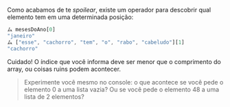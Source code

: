Como acabamos de te _spoilear_, existe um operador para descobrir qual elemento tem em uma determinada posição:

``` javascript
ム mesesDoAno[0]
"janeiro"
ム ["esse", "cachorro", "tem", "o", "rabo", "cabeludo"][1]
"cachorro"
```

Cuidado! O índice que você informa deve ser menor que o comprimento do array, ou coisas ruins podem acontecer.

> Experimente você mesmo no console: o que acontece se você pede o elemento 0 a uma lista vazia? Ou se você pede o elemento 48 a uma lista de 2 elementos?